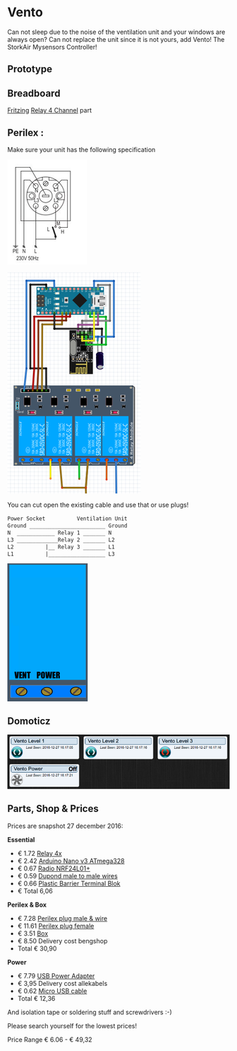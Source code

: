 # Vento

Can not sleep due to the noise of the ventilation unit and your windows are always open? Can not replace the unit since it is not yours, add Vento! The StorkAir Mysensors Controller!
## Prototype


## Breadboard

[Fritzing](http://fritzing.org)
[Relay 4 Channel](https://timgolisch.wordpress.com/2015/09/12/fritzing-4-channel-relay-part/) part

## Perilex :


Make sure your unit has the following specification

![Specs](https://raw.githubusercontent.com/Tristan79/Vento/master/resources/ventilation.png)

![Specs](https://raw.githubusercontent.com/Tristan79/Vento/master/resources/fritzing.png)


You can cut open the existing cable and use that or use plugs!

```
Power Socket          Ventilation Unit
Ground ________________________ Ground
N  ____________ Relay 1 _______ N
L3 _____________Relay 2 _______ L2
L2          |__ Relay 3 _______ L1
L1          |__________________ L3
```

![Specs](https://raw.githubusercontent.com/Tristan79/Vento/master/resources/relay.png)

## Domoticz

![Domoticz](https://raw.githubusercontent.com/Tristan79/Vento/master/resources/domoticz.png)
 
## Parts, Shop & Prices 

Prices are snapshot 27 december 2016:

__Essential__
 * € 1.72 [Relay 4x](https://nl.aliexpress.com/item/1pcs-lot-4-channel-relay-module-4-channel-relay-control-board-with-optocoupler-Relay-Output-4/32325541816.html)
 * € 2.42 [Arduino Nano v3 ATmega328](https://nl.aliexpress.com/item/Free-Shipping-1PCS-LOT-For-arduino-Nano-3-0-Atmel-ATmega328-Mini-USB-Board/32773364249.html)
 * € 0.67 [Radio NRF24L01+](https://nl.aliexpress.com/item/1pcs-lot-Black-nrf24l01-wireless-module-24l01-2-4g-wireless-module-black-diamond-free-shipping/32649100793.html)
 * € 0.59 [Dupond male to male wires](https://nl.aliexpress.com/item/40pcs-lot-10cm-2-54mm-1pin-Female-to-Male-jumper-wire-Dupont-cable/32566136519.html)
 * € 0.66 [Plastic Barrier Terminal Blok](https://nl.aliexpress.com/item/10A-2-Position-Wire-Connector-Plastic-Barrier-Terminal-Block-High-Quality/32714811508.html)
 * € Total 6,06
 
__Perilex & Box__
 * € 7.28 [Perilex plug male & wire](http://www.bengshop.nl/detailitem.php?articletext=RATIO+PERILEX+AANSLUITSNOER+2M+6A+GROEN+&sess=&shop=0&lang=nl&art_id=13006284)
 * € 11.61 [Perilex plug female](http://www.bengshop.nl/detailitem.php?articletext=ABL+SURSUM+PERILEX+16A+KOPPELCONTACTSTOP+WIT+&sess=&shop=0&lang=nl&art_id=12987480)
 * € 3.51 [Box](http://www.bengshop.nl/detailitem.php?sess=&shop=5&lang=nl&art_id=14614105) 
 * € 8.50 Delivery cost bengshop 
 * Total € 30,90  

__Power__
 * € 7.79 [USB Power Adapter](https://www.allekabels.nl/usb-lader/4508/1196134/usb-thuislader-1000-ma.html)
 * € 3,95 Delivery cost allekabels
 * € 0.62 [Micro USB cable](https://nl.aliexpress.com/item/Micro-USB-Cable-1m-OD-3-5mm-Available-in-Black-or-White/32599608580.html)
 * Total € 12,36
 
And isolation tape or soldering stuff and screwdrivers :-)

Please search yourself for the lowest prices!

Price Range € 6.06 - € 49,32


 
